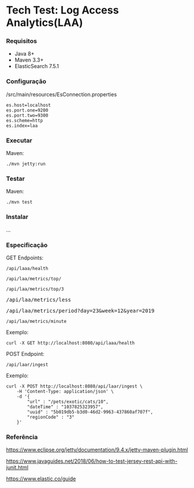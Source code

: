 # Tech Test: Log Access Analytics(LAA)

### Requisitos

* Java 8+
* Maven 3.3+
* ElasticSearch 7.5.1

### Configuração

/src/main/resources/EsConnection.properties

<pre><code>es.host=localhost
es.port.one=9200
es.port.two=9300
es.scheme=http
es.index=laa</code></pre>

### Executar

Maven:
<pre><code>./mvn jetty:run</code></pre>

### Testar

Maven:
<pre><code>./mvn test</code></pre>

### Instalar

...

### Especificação

GET Endpoints:
<pre><code>/api/laaa/health</code></pre>
<pre><code>/api/laa/metrics/top/</code></pre>
<pre><code>/api/laa/metrics/top/3</code></pre>
<pre><code></code>/api/laa/metrics/less</pre>
<pre><code></code>/api/laa/metrics/period?day=23&week=12&year=2019</pre>
<pre><code>/api/laa/metrics/minute</code></pre>

Exemplo:
<pre><code>curl -X GET http://localhost:8080/api/laaa/health</code></pre>

POST Endpoint:
<pre><code>/api/laar/ingest</code></pre>

Exemplo:
<pre><code>curl -X POST http://localhost:8080/api/laar/ingest \
    -H 'Content-Type: application/json' \
    -d '{
        "url" : "/pets/exotic/cats/10",
        "dateTime" : "1037825323957",
        "uuid" : "5b019db5-b3d0-46d2-9963-437860af707f",
        "regionCode" : "3"
    }'</code></pre>

### Referência

<https://www.eclipse.org/jetty/documentation/9.4.x/jetty-maven-plugin.html>

<https://www.javaguides.net/2018/06/how-to-test-jersey-rest-api-with-junit.html>

<https://www.elastic.co/guide>